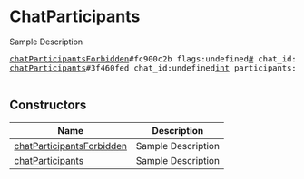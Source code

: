 # ChatParticipants

Sample Description

<pre>
<a href="../constructor/chatParticipantsForbidden">chatParticipantsForbidden</a>#fc900c2b flags:undefined<a href="../type/#.md">#</a> chat_id:undefined<a href="../type/int.md">int</a> self_participant:flags.0?<a href="../type/ChatParticipant.md">ChatParticipant</a> = undefined<a href="../type/ChatParticipants.md">ChatParticipants</a>;
<a href="../constructor/chatParticipants">chatParticipants</a>#3f460fed chat_id:undefined<a href="../type/int.md">int</a> participants:undefinedVector&lt;<a href="../type/ChatParticipant.md">ChatParticipant</a>&gt; version:undefined<a href="../type/int.md">int</a> = undefined<a href="../type/ChatParticipants.md">ChatParticipants</a>;

</pre>

## Constructors

| Name | Description |
|------|-------------|
| [chatParticipantsForbidden](../constructor/chatParticipantsForbidden.md) | Sample Description |
| [chatParticipants](../constructor/chatParticipants.md) | Sample Description |


